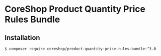 # CoreShop Product Quantity Price Rules Bundle

## Installation
```bash
$ composer require coreshop/product-quantity-price-rules-bundle:^3.0
```
